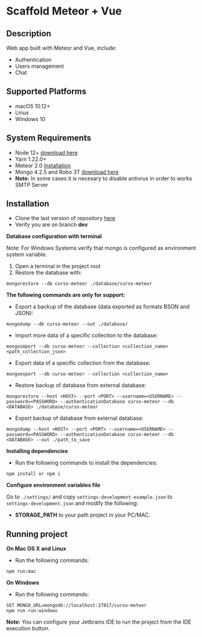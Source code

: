# Scaffold Meteor + Vue

## Description

Web app built with Meteor and Vue, include:
- Authentication
- Users management
- Chat


Supported Platforms
-------------------

- macOS 10.12+
- Linux
- Windows 10

System Requirements
-------------------

- Node 12+ [download here](https://nodejs.org/es/download/)
- Yarn 1.22.0+
- Meteor 2.0 [Installation](https://www.meteor.com/install)
- Mongo 4.2.5 and Robo 3T [download here](https://www.mongodb.com/download-center/community)
- **Note:** In some cases it is necesary to disable antivrus in order to works SMTP Server

## Installation

- Clone the last version of repository [here](https://github.com/<your_username>/<your_repo_name>.git)
- Verify you are on branch **dev**

**Database configuration with terminal**

Note: For Windows Systems verify that mongo is configured as environment system variable.

1. Open a terminal in the project root
2. Restore the database with:
```shell
mongorestore --db curso-meteor ./database/curso-meteor
```

**The following commands are only for support:**

- Export a backup of the database (data exported as formats BSON and JSON):
```shell
mongodump --db curso-meteor --out ./database/
```

- Import more data of a specific collection to the database:
```shell
mongoimport --db curso-meteor --collection <collection_name> <path_collection_json>
```

- Export data of a specific collection from the database:
```shell
mongoexport --db curso-meteor --collection <collection_name>
```

- Restore backup of database from external database:
```shell
mongorestore --host <HOST> --port <PORT> --username=<USERNAME> --password=<PASSWORD> --authenticationDatabase curso-meteor --db <DATABASE> ./database/curso-meteor
```

- Export backup of database from external database:
```shell
mongodump --host <HOST> --port <PORT> --username=<USERNAME> --password=<PASSWORD> --authenticationDatabase curso-meteor --db <DATABASE> --out ./path_to_save
```

**Installing dependencies**

- Run the following commands to install the dependencies:
```shell
npm install or npm i
```

**Configure environment variables file**

Go to `./settings/` and copy `settings-development-example.json` to `settings-development.json` and modify the following:

- **STORAGE_PATH** to your path project in your PC/MAC.

Running project
---------------

**On Mac OS X and Linux**
- Run the following commands:
```shell
npm run:mac
```

**On Windows**
- Run the following commands:
```shell
SET MONGO_URL=mongodb://localhost:27017/curso-meteor
npm run run:windows
```


**Note:**
You can configure your Jetbrains IDE to run the project from the IDE execution button.
